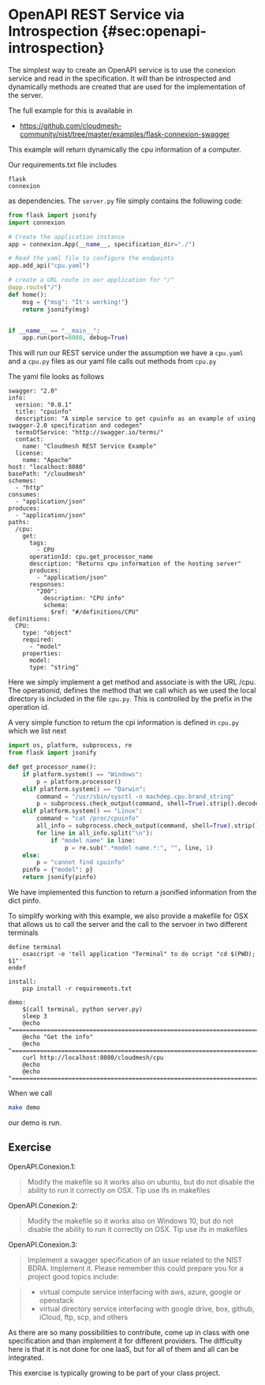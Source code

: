 # OpenAPI REST Service via Introspection {#sec:openapi-introspection}

The simplest way to create an OpenAPI service is to use the conexion service and read in the specification. It will than be introspected and dynamically methods are created that are used for the implementation of the server.

The full example for this is available in

* <https://github.com/cloudmesh-community/nist/tree/master/examples/flask-connexion-swagger>

This example will return dynamically the cpu information of a computer.

Our requirements.txt file includes 

```
flask
connexion
```
as dependencies. The `server.py` file simply contains the following code:

```python
from flask import jsonify
import connexion

# Create the application instance
app = connexion.App(__name__, specification_dir="./")

# Read the yaml file to configure the endpoints
app.add_api("cpu.yaml")

# create a URL route in our application for "/"
@app.route("/")
def home():
    msg = {"msg": "It's working!"}
    return jsonify(msg)


if __name__ == "__main__":
    app.run(port=8080, debug=True)
```

This will run our REST service under the assumption we have a `cpu.yaml` and a `cpu.py` files as our yaml file calls out methods from `cpu.py`

The yaml file looks as follows

```
swagger: "2.0"
info: 
  version: "0.0.1"
  title: "cpuinfo"
  description: "A simple service to get cpuinfo as an example of using swagger-2.0 specification and codegen"
  termsOfService: "http://swagger.io/terms/"
  contact: 
    name: "Cloudmesh REST Service Example"
  license: 
    name: "Apache"
host: "localhost:8080"
basePath: "/cloudmesh"
schemes: 
  - "http"
consumes: 
  - "application/json"
produces: 
  - "application/json"
paths: 
  /cpu:
    get:
      tags:
        - CPU
      operationId: cpu.get_processor_name
      description: "Returns cpu information of the hosting server"
      produces: 
        - "application/json"
      responses: 
        "200":
          description: "CPU info"
          schema: 
            $ref: "#/definitions/CPU"
definitions:
  CPU:
    type: "object"
    required: 
      - "model"
    properties: 
      model:
      type: "string"
 ```

Here we simply implement a get method and associate is with the URL /cpu. The operationid, defines the method that we call which as we used the local directory is included in the file `cpu.py`. This is controlled by the prefix in the operation id.

A very simple function to return the cpi information is defined in `cpu.py` which we list next

```python
import os, platform, subprocess, re
from flask import jsonify

def get_processor_name():
    if platform.system() == "Windows":
        p = platform.processor()
    elif platform.system() == "Darwin":
        command = "/usr/sbin/sysctl -n machdep.cpu.brand_string"
        p = subprocess.check_output(command, shell=True).strip().decode()
    elif platform.system() == "Linux":
        command = "cat /proc/cpuinfo"
        all_info = subprocess.check_output(command, shell=True).strip().decode()
        for line in all_info.split("\n"):
            if "model name" in line:
                p = re.sub(".*model name.*:", "", line, 1)
    else:
        p = "cannot find cpuinfo"
    pinfo = {"model": p}
    return jsonify(pinfo)
```

We have implemented this function to return a jsonified information from the dict pinfo.

To simplify working with this example, we also provide a makefile for OSX that allows us to call the server and the call to the servoer in two different terminals

```
define terminal
	osascript -e 'tell application "Terminal" to do script "cd $(PWD); $1"'
endef

install:
	pip install -r requirements.txt

demo:
	$(call terminal, python server.py)
	sleep 3
	@echo "==============================================================================="
	@echo "Get the info"
	@echo "==============================================================================="
	curl http://localhost:8080/cloudmesh/cpu
	@echo
	@echo "==============================================================================="
```

When we call

```bash
make demo
```

our demo is run.

## Exercise

OpenAPI.Conexion.1:

> Modify the makefile so it works also on ubuntu, but do not disable the ability to
> run it correctly on OSX. Tip use ifs in makefiles

OpenAPI.Conexion.2:

> Modify the makefile so it works also on Windows 10, but do not disable the
> ability to run it correctly on OSX. Tip use ifs in makefiles

OpenAPI.Conexion.3:

> Implement a swagger specification of an issue related to the NIST
> BDRA. Implement it. Please remember this could prepare you for a
> project good topics include: 

> * virtual compute service interfacing with aws, azure, google or openstack
> * virtual directory service interfacing with google drive, box,
>   github, iCloud, ftp, scp, and others

As there are so many possibilities to contribute, come up in class with
one specification and than implement it for different providers. The
difficulty here is that it is not done for one IaaS, but for all of
them and all can be integrated.

This exercise is typically growing to be part of your class project.




